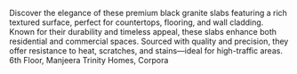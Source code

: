  Discover the elegance of these premium black granite slabs featuring a rich textured surface, perfect for countertops, flooring, and wall cladding. Known for their durability and timeless appeal, these slabs enhance both residential and commercial spaces. Sourced with quality and precision, they offer resistance to heat, scratches, and stains—ideal for high-traffic areas.
6th Floor, Manjeera Trinity Homes, Corpora

